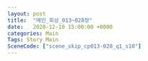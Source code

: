 ```yaml
---
layout: post
title:  "메인_회상_013~028장"
date:   2020-12-10 15:00:00 +0000
categories: Main
Tags: Story Main
SceneCode: ["scene_skip_cp013-028_q1_s10"]
---
```

